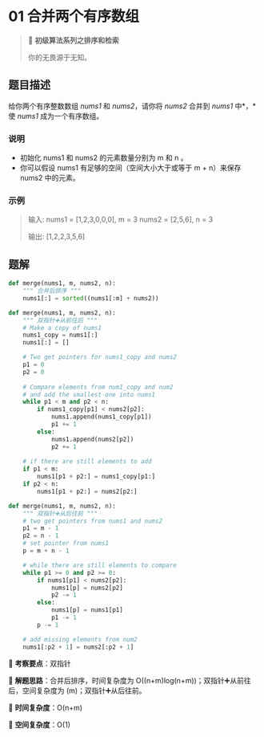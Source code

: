# 01 合并两个有序数组

> 🌈 **初级算法系列之排序和检索**
>
> 你的无畏源于无知。

## 题目描述

给你两个有序整数数组 *nums1* 和 *nums2*，请你将 *nums2* 合并到 *nums1* 中*，*使 *nums1* 成为一个有序数组。

### 说明

- 初始化 nums1 和 nums2 的元素数量分别为 m 和 n 。
- 你可以假设 nums1 有足够的空间（空间大小大于或等于 m + n）来保存 nums2 中的元素。

### 示例

> 输入:
> nums1 = [1,2,3,0,0,0], m = 3
> nums2 = [2,5,6],       n = 3
>
> 输出: [1,2,2,3,5,6]

## 题解

```python
def merge(nums1, m, nums2, n):
    """ 合并后排序 """
    nums1[:] = sorted((nums1[:m] + nums2))
```

```python
def merge(nums1, m, nums2, n):
    """ 双指针➕从前往后 """
    # Make a copy of nums1
    nums1_copy = nums1[:]
    nums1[:] = []

    # Two get pointers for nums1_copy and nums2
    p1 = 0
    p2 = 0
    
    # Compare elements from num1_copy and num2 
    # and add the smallest one into nums1
    while p1 < m and p2 < n:
        if nums1_copy[p1] < nums2[p2]:
            nums1.append(nums1_copy[p1])
            p1 += 1
        else:
            nums1.append(nums2[p2])
            p2 += 1
            
    # if there are still elements to add
    if p1 < m:
        nums1[p1 + p2:] = nums1_copy[p1:]
    if p2 < n:
        nums1[p1 + p2:] = nums2[p2:]
```

```python
def merge(nums1, m, nums2, n):
    """ 双指针➕从后往前 """
    # two get pointers from nums1 and nums2
    p1 = m - 1
    p2 = n - 1
    # set pointer from nums1
    p = m + n - 1

    # while there are still elements to compare
    while p1 >= 0 and p2 >= 0:
        if nums1[p1] < nums2[p2]:
            nums1[p] = nums2[p2]
            p2 -= 1
        else:
            nums1[p] = nums1[p1]
            p1 -= 1
        p -= 1

    # add missing elements from num2
    nums1[:p2 + 1] = nums2[:p2 + 1]
```

🍥 **考察要点**：双指针

🍬 **解题思路**：合并后排序，时间复杂度为 O((n+m)log(n+m))；双指针➕从前往后，空间复杂度为 (m)；双指针➕从后往前。

🍉 **时间复杂度**：O(n+m)

🍭 **空间复杂度**：O(1)
